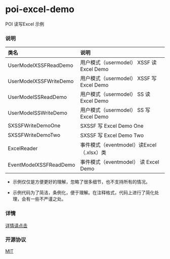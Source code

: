# poi-excel-demo

POI 读写Excel 示例

### 说明

|类名|说明|
|:-|:-|
|UserModelXSSFReadDemo|用户模式（usermodel） XSSF 读 Excel Demo|
|UserModelXSSFWriteDemo|用户模式（usermodel） XSSF 写 Excel Demo|
|UserModelSSReadDemo|用户模式（usermodel） SS 读 Excel Demo|
|UserModelSSWriteDemo|用户模式（usermodel） SS 写 Excel Demo|
|SXSSFWriteDemoOne|SXSSF 写 Excel Demo One|
|SXSSFWriteDemoTwo|SXSSF 写 Excel Demo Two|
|ExcelReader|事件模式（eventmodel）读Excel（.xlsx）类|
|EventModelXSSFReadDemo|事件模式（eventmodel） 读 Excel Demo|

* 示例仅仅是方便更好的理解，忽略了很多细节，也不支持所有的情况。

* 示例代码为了简洁，条例化，便于理解。在注释格式，代码上进行了简化处理，会有一些不严谨之处。

### 详情

[详情请点击](https://cunyu.github.io/Java%E5%B7%A5%E5%85%B7%E5%8C%85/POI-%E8%AF%BB%E5%86%99Excel-%E7%AE%80%E4%BB%8B.html)

### 开源协议

[MIT](./LICENSE)